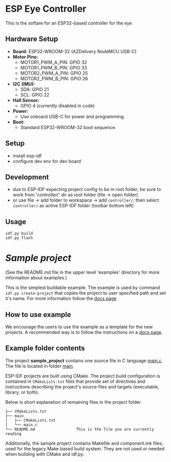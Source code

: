 # ESP Eye Controller

This is the softare for an ESP32-based controller for the eye


## Hardware Setup

- **Board:** ESP32-WROOM-32 (AZDelivery NodeMCU USB-C)
- **Motor Pins:**
  - MOTOR1_PWM_A_PIN: GPIO 32
  - MOTOR1_PWM_B_PIN: GPIO 33
  - MOTOR2_PWM_A_PIN: GPIO 25
  - MOTOR2_PWM_B_PIN: GPIO 26
- **I2C (IMU):**
  - SDA: GPIO 21
  - SCL: GPIO 22
- **Hall Sensor:**
  - GPIO 4 (currently disabled in code)
- **Power:**
  - Use onboard USB-C for power and programming.
- **Boot:**
  - Standard ESP32-WROOM-32 boot sequence.

## Setup

- install esp-idf
- configure dev env for dev board


## Development

- due to ESP-IDF expecting project config to be in root folder, be sure to work from 'controller/' dir as root folder (file -> open folder)
- or use file -> add folder to workspace -> add `controller/`, then select `controller/` as active ESP-IDF folder (toolbar bottom left)



## Usage

    idf.py build
    idf.py flash



# _Sample project_

(See the README.md file in the upper level 'examples' directory for more information about examples.)

This is the simplest buildable example. The example is used by command `idf.py create-project`
that copies the project to user specified path and set it's name. For more information follow the [docs page](https://docs.espressif.com/projects/esp-idf/en/latest/api-guides/build-system.html#start-a-new-project)



## How to use example
We encourage the users to use the example as a template for the new projects.
A recommended way is to follow the instructions on a [docs page](https://docs.espressif.com/projects/esp-idf/en/latest/api-guides/build-system.html#start-a-new-project).

## Example folder contents

The project **sample_project** contains one source file in C language [main.c](main/main.c). The file is located in folder [main](main).

ESP-IDF projects are built using CMake. The project build configuration is contained in `CMakeLists.txt`
files that provide set of directives and instructions describing the project's source files and targets
(executable, library, or both). 

Below is short explanation of remaining files in the project folder.

```
├── CMakeLists.txt
├── main
│   ├── CMakeLists.txt
│   └── main.c
└── README.md                  This is the file you are currently reading
```
Additionally, the sample project contains Makefile and component.mk files, used for the legacy Make based build system. 
They are not used or needed when building with CMake and idf.py.
